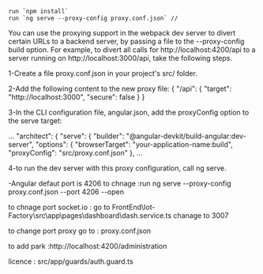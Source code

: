 
    run `npm install`
    run `ng serve --proxy-config proxy.conf.json` // 



You can use the proxying support in the webpack dev server to divert certain URLs to a backend server, by passing a file to the --proxy-config build option. For example, to divert all calls for http://localhost:4200/api to a server running on http://localhost:3000/api, take the following steps.

1-Create a file proxy.conf.json in your project's src/ folder.

2-Add the following content to the new proxy file:
{
  "/api": {
    "target": "http://localhost:3000",
    "secure": false
  }
}

3-In the CLI configuration file, angular.json, add the proxyConfig option to the serve target:


...
"architect": {
  "serve": {
    "builder": "@angular-devkit/build-angular:dev-server",
    "options": {
      "browserTarget": "your-application-name:build",
      "proxyConfig": "src/proxy.conf.json"
    },
...

4-to run the dev server with this proxy configuration, call ng serve.
 
-Angular  defaut port is 4206  to chnage :run ng serve --proxy-config proxy.conf.json  --port 4206 --open


to chnage port socket.io : go to FrontEnd\Iot-Factory\src\app\pages\dashboard\dash.service.ts   chanage to 3007

to change port proxy go to :  proxy.conf.json

to add park :http://localhost:4200/administration


licence : src/app/guards/auth.guard.ts
